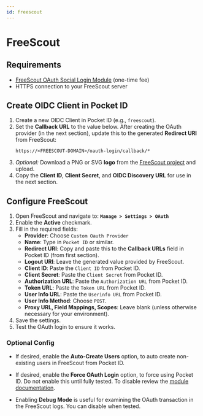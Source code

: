 ```yaml
---
id: freescout
---
```

# FreeScout

## Requirements

- [FreeScout OAuth Social Login Module](https://freescout.net/module/oauth-login/) (one-time fee)
- HTTPS connection to your FreeScout server

## Create OIDC Client in Pocket ID
1. Create a new OIDC Client in Pocket ID (e.g., `freescout`).
2. Set the **Callback URL** to the value below. After creating the OAuth provider (in the next section), update this to the generated **Redirect URI** from FreeScout:
    ```
    https://<FREESCOUT-DOMAIN>/oauth-login/callback/*
    ```
3. *Optional:* Download a PNG or SVG **logo** from the [FreeScout project](https://github.com/freescout-help-desk/freescout/tree/dist/public/img) and upload.
4. Copy the **Client ID**, **Client Secret**, and **OIDC Discovery URL** for use in the next section.

## Configure FreeScout
1. Open FreeScout and navigate to:
   **`Manage > Settings > OAuth`**
2. Enable the **Active** checkmark.
3. Fill in the required fields:
   - **Provider**: Choose `Custom Oauth Provider`
   - **Name**: Type in `Pocket ID` or similar.
   - **Redirect URI**: Copy and paste this to the **Callback URLs** field in Pocket ID (from first section).
   - **Logout URI**: Leave the generated value provided by FreeScout.
   - **Client ID**: Paste the `Client ID` from Pocket ID.
   - **Client Secret**: Paste the `Client Secret` from Pocket ID.
   - **Authorization URL**: Paste the `Authorization URL` from Pocket ID.
   - **Token URL**: Paste the `Token URL` from Pocket ID.
   - **User Info URL**: Paste the `Userinfo URL` from Pocket ID.
   - **User Info Method**: Choose `POST`.
   - **Proxy URL, Field Mappings, Scopes**: Leave blank (unless otherwise necessary for your environment).
5. Save the settings.
6. Test the OAuth login to ensure it works.

### Optional Config

- If desired, enable the **Auto-Create Users** option, to auto create non-existing users in FreeScout from Pocket ID.

- If desired, enable the **Force OAuth Login** option, to force using Pocket ID. Do not enable this until fully tested. To disable review the [module documentation](https://freescout.net/module/oauth-login/).

- Enabling **Debug Mode** is useful for examining the OAuth transaction in the FreeScout logs. You can disable when tested.